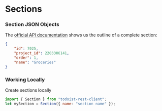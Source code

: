 # Sections

### Section JSON Objects

The [official API documentation](https://developer.todoist.com/rest/v1/#sections) shows us the outline of a complete section:

```json
{
    "id": 7025,
    "project_id": 2203306141,
    "order": 1,
    "name": "Groceries"
}
```

### Working Locally

Create sections locally

```javascript
import { Section } from "todoist-rest-client";
let mySection = Section({ name: "section name" });
```
